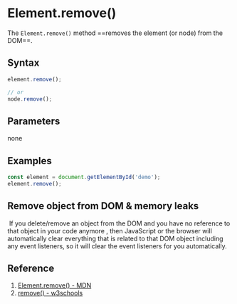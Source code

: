 # Element.remove()

The `Element.remove()` method ==removes the element (or node) from the DOM==.

## Syntax

```js
element.remove();

// or
node.remove();
```

## Parameters

none

## Examples

```js
const element = document.getElementById('demo');
element.remove();
```

## Remove object from DOM & memory leaks

​	If you delete/remove an object from the DOM and you have no reference to that object in your code anymore , then JavaScript or the browser will automatically clear everything that is related to that DOM object including any event listeners, so it will clear the event listeners for you automatically.

## Reference

1. [Element.remove() - MDN](https://developer.mozilla.org/en-US/docs/web/api/element/remove)
2. [remove() - w3schools](https://www.w3schools.com/jsref/met_element_remove.asp)
